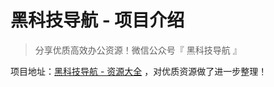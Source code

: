 # 黑科技导航 - 项目介绍

> 分享优质高效办公资源！微信公众号『 黑科技导航 』

项目地址：[黑科技导航 - 资源大全](http://python4office.cn/blacktech-nav/) ，对优质资源做了进一步整理！
